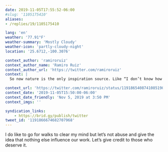 ```yaml
---
date: 2019-11-05T17:55:52-06:00
#slug: '1105175410'
aliases:
- /replies/19/1105175410

lang: 'en'
weather: '77.91°F'
weather-summary: 'Mostly Cloudy'
weather-icon: 'partly-cloudy-night'
location: '25.6712,-100.3076'

context_author: 'ramiroruiz'
context_author_name: 'Ramiro Ruiz'
context_author_url: 'https://twitter.com/ramiroruiz'
context: |
  So now nature is the only inspiration source. Like “I don’t know how to do this, I need to stare at some trees to get the answer” (https://ramiroruiz.com/notes/2019/11/05/17-48-00)

context_url: 'https://twitter.com/ramiroruiz/status/1191865408741085190?s=12'
context_date: '2019-11-05T15:50:00-06:00'
context_date_friendly: 'Nov 5, 2019 at 3:50 PM'
context_imgs: ''

syndication_links:
    - https://brid.gy/publish/twitter
tweet_id: '1191866674682707968'
---
```

I do like to go for walks to clear my mind but let’s not abuse and give the idea that nothing else influence our work. Let’s give credit to those who deserve it.
